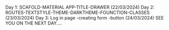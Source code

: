 Day 1:  SCAFOLD-MATERIAL APP-TITLE-DRAWER (22/03/2024)
Day 2: ROUTES-TEXTSTYLE-THEME-DARKTHEME-FOUNCTION-CLASSES (23/03/2024)
Day 3: Log in page -creating form -button (24/03/2024) 
SEE YOU ON THE NEXT DAY....

